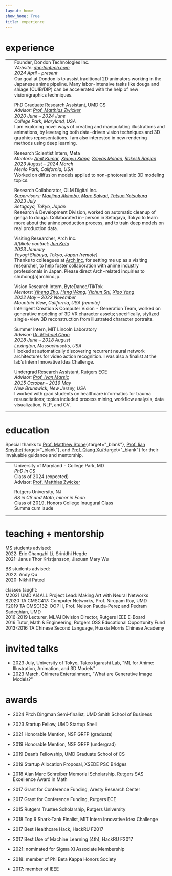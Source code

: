 ```yaml
---
layout: home
show_home: True
title: experience
---
```




# experience

<style>
.pad_xp {
    /*top right bottom left*/
    padding: 0em 0em 1em 1em;
    width: 100%;
}
</style>
<table cellspacing='0' cellpadding='0' border='0'>
<tbody>
<tr>
    <td>
        <img src='./assets/img/logo_dondon.png' class='thumbnail-small'>
    </td>
    <td class=pad_xp>
        <label class=darktext>
            Founder, Dondon Technologies Inc.
        </label><br>
        <i>
            Website: <a target='blank' href='https://www.dondontech.com/'>dondontech.com</a>
            <br>
            2024 April – present
        </i><br>
        Our goal at Dondon is to assist traditional 2D animators working in the Japanese anime pipeline.  Many labor-intensive tasks like douga and shiage (CUIB/DIP) can be accelerated with the help of new vision/graphics techniques.
    </td>
</tr>
<tr>
    <td>
        <img src='./assets/img/logo_umd.jpg' class='thumbnail-small'>
    </td>
    <td class=pad_xp>
        <label class=darktext>
            PhD Graduate Research Assistant, UMD CS
        </label><br>
        <i>
            Advisor: <a target='blank' href='https://www.cs.umd.edu/~zwicker/'>Prof. Matthias Zwicker</a>
            <br>
            2020 June – 2024 June
            <br>
            College Park, Maryland, USA
        </i><br>
        I am exploring novel ways of creating and manipulating illustrations and animations, by leveraging both data-driven vision techniques and 3D graphics representations.  I am also interested in new rendering methods using deep learning. 
    </td>
</tr>
<tr>
    <td>
        <img src='./assets/img/logo_meta.png' class='thumbnail-small'>
    </td>
    <td class=pad_xp>
        <label class=darktext>
            Research Scientist Intern, Meta
        </label><br>
        <i>
            Mentors:
            <a target='blank' href='https://sites.google.com/view/amitumd/home'>Amit Kumar</a>,
            <a target='blank' href='https://engineering.purdue.edu/people/xiaoyu.xiang.1'>Xiaoyu Xiang</a>,
            <a target='blank' href='https://sreyas-mohan.github.io'>Sreyas Mohan</a>,
            <a target='blank' href='https://www.linkedin.com/in/rakesh-r-3848538/'>Rakesh Ranjan</a>
            <br>
            2023 August – 2024 March
            <br>
            Menlo Park, California, USA
        </i><br>
        Worked on diffusion models applied to non-photorealistic 3D modeling topics.
    </td>
</tr>
<tr>
    <td>
        <img src='./assets/img/logo_olmd.png' class='thumbnail-small'>
    </td>
    <td class=pad_xp>
        <label class=darktext>
            Research Collaborator, OLM Digital Inc.
        </label><br>
        <i>
            Supervisors:
            <a target='blank' href='https://www.linkedin.com/in/akinoubu-maejima-36257930/?originalSubdomain=jp'>Maejima Akinobu</a>,
            <a target='blank' href='https://www.researchgate.net/profile/Marc-Salvati'>Marc Salvati</a>,
            <a target='blank' href='https://www.linkedin.com/in/tatsuo-yotsukura-9969551/?originalSubdomain=jp'>Tatsuo Yotsukura</a>
            <br>
            2023 July
            <br>
            Setagaya, Tokyo, Japan
        </i><br>
        Research & Development Division, worked on automatic cleanup of genga to douga.  Collaborated in-person in Setagaya, Tokyo to learn more about the anime production process, and to train deep models on real production data.
    </td>
</tr>
<tr>
    <td>
        <img src='./assets/img/logo_archinc.png' class='thumbnail-small'>
    </td>
    <td class=pad_xp>
        <label class=darktext>
            Visiting Researcher, Arch Inc.
        </label><br>
        <i>
            Affiliate contact:
            <a target='blank' href='https://junkato.jp/'>Jun Kato</a>
            <br>
            2023 January
            <br>
            Yoyogi Shibuya, Tokyo, Japan (remote)
        </i><br>
        Thanks to colleagues at <a target='blank' href='https://research.archinc.jp/en/'>Arch Inc.</a> for setting me up as a visiting researcher, to help foster collaboration with anime industry professionals in Japan.  Please direct Arch-related inquiries to shuhong[a]archinc.jp.
    </td>
</tr>
<tr>
    <td>
        <img src='./assets/img/logo_bytedance.jpg' class='thumbnail-small'>
    </td>
    <td class=pad_xp>
        <label class=darktext>
            Vision Research Intern, ByteDance/TikTok
        </label><br>
        <i>
            Mentors:
            <a target='blank' href='https://www.linkedin.com/in/yihengz'>Yiheng Zhu</a>,
            <a target='blank' href='https://hengcv.github.io/'>Heng Wang</a>,
            <a target='blank' href='https://seasonsh.github.io/'>Yichun Shi</a>,
            <a target='blank' href='https://www.linkedin.com/in/xiao-yang-46464934/'>Xiao Yang</a>
            <br>
            2022 May – 2022 November
            <br>
            Mountain View, California, USA (remote)
        </i><br>
        Intelligent Creation & Computer Vision - Generation Team, worked on generative modeling of 3D VR character assets; specifically, stylized single-view 3D reconstruction from illustrated character portraits.
    </td>
</tr>
<tr>
    <td>
        <img src='./assets/img/logo_mitll.png' class='thumbnail-small'>
    </td>
    <td class=pad_xp>
        <label class=darktext>
            Summer Intern, MIT Lincoln Laboratory
        </label><br>
        <i>
            Advisor: <a target='blank' href='https://www.linkedin.com/in/mikeschan/'>Dr. Michael Chan</a>
            <br>
            2018 June – 2018 August
            <br>
            Lexington, Massachusetts, USA
        </i><br>
        I looked at automatically discovering recurrent neural network architectures for video action recognition.  I was also a finalist at the lab’s Intern Innovative Idea Challenge.
    </td>
</tr>
<tr>
    <td>
        <img src='./assets/img/logo_rutgers.jpg' class='thumbnail-small'>
    </td>
    <td class=pad_xp>
        <label class=darktext>
            Undergrad Research Assistant, Rutgers ECE
        </label><br>
        <i>
            Advisor: <a target='blank' href='https://www.ece.rutgers.edu/~marsic/'>Prof. Ivan Marsic</a>
            <br>
            2015 October – 2019 May
            <br>
            New Brunswick, New Jersey, USA
        </i><br>
        I worked with grad students on healthcare informatics for trauma resuscitations; topics included process mining, workflow analysis, data visualization, NLP, and CV.
    </td>
</tr>
</tbody>
</table>



# education

Special thanks to [Prof. Matthew Stone](https://people.cs.rutgers.edu/~mdstone/){:target="_blank"}, [Prof. Iian Smythe](https://sites.google.com/site/iiansmythe/){:target="_blank"}, and [Prof. Qiang Xu](https://www.linkedin.com/in/qiang-xu-3316b5193/){:target="_blank"} for their invaluable guidance and mentorship.

<style>
.pad_edu {
    /*top right bottom left*/
    padding: 0em 0em 1em 1em;
    width: 100%;
}
</style>
<table cellspacing='0' cellpadding='0' border='0'>
<tbody>
<tr>
    <td>
        <img src='./assets/img/logo_umd.jpg' class='thumbnail-small'>
    </td>
    <td class=pad_edu>
        <label class=darktext>
            University of Maryland - College Park, MD<br>
        </label>
        <i>
            PhD in CS<br>
        </i>
        Class of 2024 (expected)<br>
        Advisor: <a target='blank' href='https://www.cs.umd.edu/~zwicker/'>Prof. Matthias Zwicker</a>
    </td>
</tr>
<tr>
    <td>
        <img src='./assets/img/logo_rutgers.jpg' class='thumbnail-small'>
    </td>
    <td class=pad_edu>
        <label class=darktext>
            Rutgers University, NJ<br>
        </label>
        <i>
            BS in CS and Math, minor in Econ<br>
        </i>
        Class of 2019, Honors College Inaugural Class<br>
        Summa cum laude
    </td>
</tr>
</tbody>
</table>



# teaching + mentorship

<label class=darktext>MS students advised:</label>  
2022: Eric Changzhi Li, Srinidhi Hegde  
2021: Janus Thor Kristjansson, Jiaxuan Mary Wu  

<label class=darktext>BS students advised:</label>  
2022: Andy Qu  
2020: Nikhil Pateel  

<label class=darktext>classes taught:</label>  
M2021 UMD AI4ALL Project Lead: Making Art with Neural Networks  
S2020 TA CMSC417: Computer Networks, Prof. Nirupam Roy, UMD  
F2019 TA CMSC132: OOP II, Prof. Nelson Pauda-Perez and Pedram Sadeghian, UMD  
2016-2019 Lecturer, ML/AI Division Director, Rutgers IEEE E-Board  
2016 Tutor, Math & Engineering, Rutgers OSS Educational Opportunity Fund  
2013-2016 TA Chinese Second Language, Huaxia Morris Chinese Academy  


# invited talks

- 2023 July, University of Tokyo, Takeo Igarashi Lab, "ML for Anime: Illustration, Animation, and 3D Models"
- 2023 March, Chimera Entertainment, "What are Generative Image Models?"


# awards

- 2024 Pitch Dingman Semi-finalist, UMD Smith School of Business
- 2023 Startup Fellow, UMD Startup Shell

- 2021 Honorable Mention, NSF GRFP (graduate)
- 2019 Honorable Mention, NSF GRFP (undergrad)
- 2019 Dean’s Fellowship, UMD Graduate School of CS
- 2019 Startup Allocation Proposal, XSEDE PSC Bridges
- 2018 Alan Marc Schreiber Memorial Scholarship, Rutgers SAS Excellence Award in Math
- 2017 Grant for Conference Funding, Aresty Research Center
- 2017 Grant for Conference Funding, Rutgers ECE
- 2015 Rutgers Trustee Scholarship, Rutgers University

- 2018 Top 6 Shark-Tank Finalist, MIT Intern Innovative Idea Challenge
- 2017 Best Healthcare Hack, HackRU F2017
- 2017 Best Use of Machine Learning (4th), HackRU F2017

- 2021: nominated for Sigma Xi Associate Membership
- 2018: member of Phi Beta Kappa Honors Society
- 2017: member of IEEE



